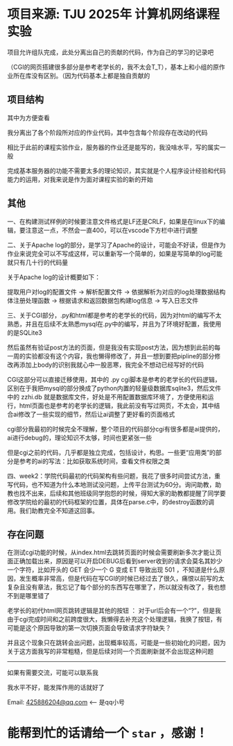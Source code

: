# 项目来源: TJU 2025年 计算机网络课程实验

项目允许组队完成，此处分离出自己的贡献的代码，作为自己的学习的记录吧

（CGI的网页搭建很多部分是参考老学长的，我不太会T_T），基本上和小组的原作业所在库没有区别。（因为代码基本上都是独自贡献的


## 项目结构

其中为方便查看

我分离出了各个阶段所对应的作业代码，其中包含每个阶段存在改动的代码

相比于此前的课程实验作业，服务器的作业还是能写的，我没啥水平，写的属实一般

完成基本服务器的功能不需要太多的理论知识，其实就是个人程序设计经验和代码能力的运用，对我来说是作为面对课程实验的新的开始

## 其他

一、在构建测试样例的时候要注意文件格式是LF还是CRLF，如果是在linux下的编辑，要注意这一点，不然会一直400，可以在vscode下方栏中进行调整



二、关于Apache log的部分，是学习了Apache的设计，可能会不好读，但是作为作业来说完全可以不写成这样，可以重新写一个简单的，如果是写简单的log可能就只有几十行的代码量

关于Apache log的设计概要如下：

提取用户对log的配置文件 -> 解析配置文件 -> 依据解析为对应的log处理数据结构体注册处理函数 -> 根据请求和返回数据包构建log信息 -> 写入日志文件



三、关于CGI部分，.py和html都是参考的老学长的代码，因为对html的编写不太熟悉，并且在后续不太熟悉mysql在.py中的编写，并且为了环境好配置，我使用的是SQLite3

然后虽然有验证post方法的页面，但是我没有实现post方法，因为想到此前的每一周的实验都没有这个内容，我也懒得修改了，并且一想到要把pipline的部分修改再添加上body的识别我就心中一股恶寒，我完全不想动已经写好的代码

CGI这部分可以直接迁移使用，其中的 .py cgi脚本是参考的老学长的代码逻辑， 区别在于我把mysql的部分换成了python内置的轻量级数据库sqlite3，然后文件中的 zzhi.db 就是数据库文件，好处是不用配置数据库环境了，方便使用和运行，html页面也是参考的老学长的逻辑，我此前没有写过网页，不太会，其中结合ai修改了一些实现的细节，然后让ai调整了更好看的页面格式

cgi部分我最初的时候完全不理解，整个项目的代码部分cgi有很多都是ai提供的，ai进行debug的，理论知识不太够，时间也更紧张一些

但是cgi之前的代码，几乎都是独立完成，包括设计，构思。一些更“应用类”的部分是参考的ai的写法：比如获取系统时间，查看文件权限之类



四、week2：学院代码最初的代码架构有些问题，我花了很多时间尝试方法，重写代码，也不知道为什么本地测试没问题，上传平台测试为60分。询问助教，助教也找不出来，后续和其他班级同学抱怨的时候，得知大家的助教都提醒了同学要修改学院给的最初的代码框架的位置，具体在parse.c中，的destroy函数的调用。我们助教完全不知道这回事。


## 存在问题

在测试cgi功能的时候，从index.html去跳转页面的时候会需要刷新多次才能让页面正确加载出来，原因是可以开启DEBUG后看到server收到的请求会莫名其妙少一个字符，比如开头的 GET 会少一个 G 变成 ET 导致出现 501 ，不知道是什么原因，发生概率非常高，但是代码在写CGI的时候已经过去了很久，痛恨以前写的太复杂且没有章法，我忘记了每个部分的东西写在哪里了，所以就没有改了，我也想不到是哪里错了

老学长的初代html网页跳转逻辑是其他的按钮 ： 对于url后会有一个“?”，但是我由于cgi完成时间和之前跨度很大，我懒得去补充这个处理逻辑，我换了按钮，有可能是这个原因导致的第一次切换页面会导致请求字符缺失？

并且这个现象只在跳转会出问题，出现概率较高，可能是一些初始化的问题，因为关于这方面我写的非常粗糙，但是后续对同一个页面刷新就不会出现这种问题


---

如果有需要交流，可能可以联系我

我水平不好，能发挥作用的话就好了

Email: 425886204@qq.com  <--  是qq小号


# 能帮到忙的话请给一个 `star` ，感谢！
